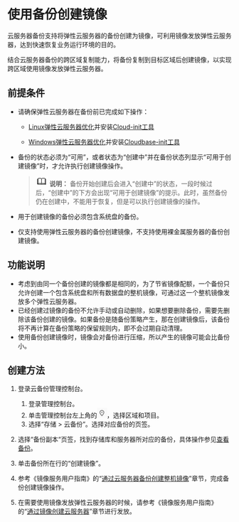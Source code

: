 # 使用备份创建镜像<a name="cbr_03_0016"></a>

云服务器备份支持将弹性云服务器的备份创建为镜像，可利用镜像发放弹性云服务器，达到快速恢复业务运行环境的目的。

结合云服务器备份的跨区域复制能力，将备份复制到目标区域后创建镜像，以实现跨区域使用镜像发放弹性云服务器。

## 前提条件<a name="section17298602104539"></a>

-   请确保弹性云服务器在备份前已完成如下操作：
    -   [Linux弹性云服务器优化](https://support.huaweicloud.com/usermanual-ims/zh-cn_topic_0047501133.html)并安装[Cloud-init工具](https://support.huaweicloud.com/usermanual-ims/zh-cn_topic_0030730603.html)

    -   [Windows弹性云服务器优化](https://support.huaweicloud.com/usermanual-ims/zh-cn_topic_0047501112.html)并安装[Cloudbase-init工具](https://support.huaweicloud.com/usermanual-ims/zh-cn_topic_0030730602.html)

-   备份的状态必须为“可用”，或者状态为“创建中”并在备份状态列显示“可用于创建镜像”时，才允许执行创建镜像操作。

    >![](public_sys-resources/icon-note.gif) **说明：** 
    >备份开始创建后会进入“创建中”的状态，一段时候过后，“创建中”的下方会出现“可用于创建镜像”的提示。此时，虽然备份仍在创建中，不能用于恢复，但是可以执行创建镜像的操作。

-   用于创建镜像的备份必须包含系统盘的备份。
-   仅支持使用弹性云服务器的备份创建镜像，不支持使用裸金属服务器的备份创建镜像。

## 功能说明<a name="section13781852174819"></a>

-   考虑到由同一个备份创建的镜像都是相同的，为了节省镜像配额，一个备份只允许创建一个包含系统盘和所有数据盘的整机镜像，可通过这一个整机镜像发放多个弹性云服务器。
-   已经创建过镜像的备份不允许手动或自动删除，如果想要删除备份，需要先删除该备份创建的镜像。如果备份是随备份策略产生，那在创建镜像后，该备份将不再计算在备份策略的保留规则内，即不会过期自动清理。
-   使用备份创建镜像时，镜像会对备份进行压缩，所以产生的镜像可能会比备份小。

## 创建方法<a name="section19178119141014"></a>

1.  登录云备份管理控制台。
    1.  登录管理控制台。
    2.  单击管理控制台左上角的![](figures/icon-region.png)，选择区域和项目。
    3.  选择“存储 \> 云备份”。选择对应备份的页签。

2.  选择“备份副本“页签，找到存储库和服务器所对应的备份，具体操作参见[查看备份](查看备份.md)。
3.  单击备份所在行的“创建镜像”。
4.  参考《镜像服务用户指南》的“[通过云服务器备份创建整机镜像](https://support.huaweicloud.com/zh-cn/usermanual-ims/ims_01_0217.html)”章节，完成备份创建镜像操作。
5.  在需要使用镜像发放弹性云服务器的时候，请参考《镜像服务用户指南》的“[通过镜像创建云服务器](https://support.huaweicloud.com/zh-cn/usermanual-ims/ims_01_0302.html)”章节进行发放。

